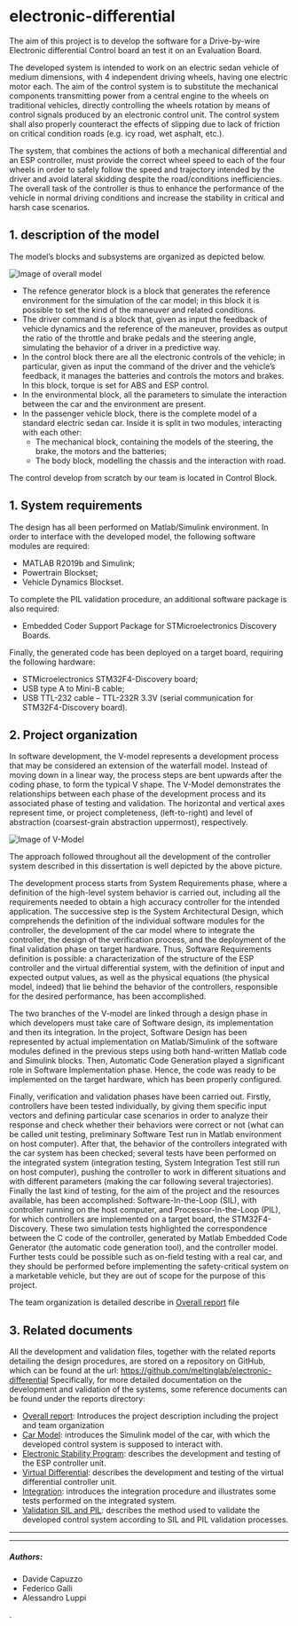 # electronic-differential

The aim of this project is to develop the software for a Drive-by-wire Electronic differential Control board an test it on an Evaluation Board.

The developed system is intended to work on an electric sedan vehicle of medium dimensions, with 4 independent driving wheels, having one electric motor each.
The aim of the control system is to substitute the mechanical components transmitting power from a central engine to the wheels on traditional vehicles, directly controlling the wheels rotation by means of control signals produced by an electronic control unit. The control system shall also properly counteract the effects of slipping due to lack of friction on critical condition roads (e.g. icy road, wet asphalt, etc.).

The system, that combines the actions of both a mechanical differential and an ESP controller, must provide the correct wheel speed to each of the four wheels in order to safely follow the speed and trajectory intended by the driver and avoid lateral skidding despite the road/conditions inefficiencies. The overall task of the controller is thus to enhance the performance of the vehicle in normal driving conditions and increase the stability in critical and harsh case scenarios.



## 1. description of the model

The model’s blocks and subsystems are organized as depicted below.

![Image of overall model](/reports/images/overall_model.jpg)

* The refence generator block is a block that generates the reference environment for the simulation of the car model; in this block it is possible to set the kind of the maneuver and related conditions. 
* The driver command is a block that, given as input the feedback of vehicle dynamics and the reference of the maneuver, provides as output the ratio of the throttle and brake pedals and the steering angle, simulating the behavior of a driver in a predictive way.
* In the control block there are all the electronic controls of the vehicle; in particular, given as input the command of the driver and the vehicle’s feedback, it manages the batteries and controls the motors and brakes. In this block, torque is set for ABS and ESP control.
* In the environmental block, all the parameters to simulate the interaction between the car and the environment are present.
* In the passenger vehicle block, there is the complete model of a standard electric sedan car. Inside it is split in two modules, interacting with each other:
  * The mechanical block, containing the models of the steering, the brake, the motors and the batteries;
  * The body block, modelling the chassis and the interaction with road.
  
 The control develop from scratch by our team is located in Control Block.


## 1. System requirements

The design has all been performed on Matlab/Simulink environment.
In order to interface with the developed model, the following software modules are required:
*	MATLAB R2019b and Simulink;
*	Powertrain Blockset;
*	Vehicle Dynamics Blockset.

To complete the PIL validation procedure, an additional software package is also required:
*	Embedded Coder Support Package for STMicroelectronics Discovery Boards.

Finally, the generated code has been deployed on a target board, requiring the following hardware:
*	STMicroelectronics STM32F4-Discovery board;
*	USB type A to Mini-B cable;
*	USB TTL-232 cable – TTL-232R 3.3V (serial communication for STM32F4-Discovery board).



## 2. Project organization

In software development, the V-model represents a development process that may be considered an extension of the waterfall model. Instead of moving down in a linear way, the process steps are bent upwards after the coding phase, to form the typical V shape. The V-Model demonstrates the relationships between each phase of the development process and its associated phase of testing and validation. The horizontal and vertical axes represent time, or project completeness, (left-to-right) and level of abstraction (coarsest-grain abstraction uppermost), respectively.
 
![Image of V-Model](/reports/images/V_model.jpg)
 
The approach followed throughout all the development of the controller system described in this dissertation is well depicted by the above picture.

The development process starts from System Requirements phase, where a definition of the high-level system behavior is carried out, including all the requirements needed to obtain a high accuracy controller for the intended application. The successive step is the System Architectural Design, which comprehends the definition of the individual software modules for the controller, the development of the car model where to integrate the controller, the design of the verification process, and the deployment of the final validation phase on target hardware. Thus, Software Requirements definition is possible: a characterization of the structure of the ESP controller and the virtual differential system, with the definition of input and expected output values, as well as the physical equations (the physical model, indeed) that lie behind the behavior of the controllers, responsible for the desired performance, has been accomplished.

The two branches of the V-model are linked through a design phase in which developers must take care of Software design, its implementation and then its integration. In the project, Software Design has been represented by actual implementation on Matlab/Simulink of the software modules defined in the previous steps using both hand-written Matlab code and Simulink blocks. Then, Automatic Code Generation played a significant role in Software Implementation phase. Hence, the code was ready to be implemented on the target hardware, which has been properly configured.

Finally, verification and validation phases have been carried out. Firstly, controllers have been tested individually, by giving them specific input vectors and defining particular case scenarios in order to analyze their response and check whether their behaviors were correct or not (what can be called unit testing, preliminary Software Test run in Matlab environment on host computer). After that, the behavior of the controllers integrated with the car system has been checked; several tests have been performed on the integrated system (integration testing, System Integration Test still run on host computer), pushing the controller to work in different situations and with different parameters (making the car following several trajectories). Finally the last kind of testing, for the aim of the project and the resources available, has been accomplished: Software-In-the-Loop (SIL), with controller running on the host computer, and Processor-In-the-Loop (PIL), for which controllers are implemented on a target board, the STM32F4-Discovery. These two simulation tests highlighted the correspondence between the C code of the controller, generated by Matlab Embedded Code Generator (the automatic code generation tool), and the controller model.
Further tests could be possible such as on-field testing with a real car, and they should be performed before implementing the safety-critical system on a marketable vehicle, but they are out of scope for the purpose of this project.

The team organization is detailed describe in [Overall report](https://github.com/meltinglab/electronic-differential/blob/master/reports/Report-Project.docx) file



## 3. Related documents

All the development and validation files, together with the related reports detailing the design procedures, are stored on a repository on GitHub, which can be found at the url:
https://github.com/meltinglab/electronic-differential
Specifically, for more detailed documentation on the development and validation of the systems, some reference documents can be found under the reports directory:

* [Overall report](https://github.com/meltinglab/electronic-differential/blob/master/reports/Report-Project.docx): Introduces the project description including the project and team organization
*	[Car Model](https://github.com/meltinglab/electronic-differential/blob/master/reports/Report-CarModel.docx): introduces the Simulink model of the car, with which the developed control system is supposed to interact with.
* [Electronic Stability Program](https://github.com/meltinglab/electronic-differential/blob/master/reports/Report-ElectronicStabilityProgram.docx): describes the development and testing of the ESP controller unit.
* [Virtual Differential](https://github.com/meltinglab/electronic-differential/blob/master/reports/Report-VirtualDifferential.docx): describes the development and testing of the virtual differential controller unit.
* [Integration](https://github.com/meltinglab/electronic-differential/blob/master/reports/Report-Integration.docx): introduces the integration procedure and illustrates some tests performed on the integrated system.
* [Validation SIL and PIL](https://github.com/meltinglab/electronic-differential/blob/master/reports/Report-ValidationSILPIL.docx): describes the method used to validate the developed control system according to SIL and PIL validation processes.





-------------

----



##### Authors:

- Davide Capuzzo                      
- Federico Galli
- Alessandro Luppi                    








.
